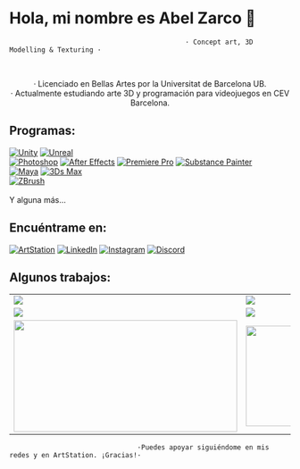 # Hola, mi nombre es Abel Zarco 👋
                                                · Concept art, 3D Modelling & Texturing ·
                                         
                                   
<br/>
<p align=center>· Licenciado en Bellas Artes por la Universitat de Barcelona UB.</br>
· Actualmente estudiando arte 3D y programación para videojuegos en CEV Barcelona.

## Programas:
[![Unity](https://img.shields.io/badge/Unity-1B72BE?style=for-the-badge&logo=Unity&logoColor=white&labelColor=101010)]()
[![Unreal](https://img.shields.io/badge/Unreal-FFCA28?style=for-the-badge&logo=unrealengine&logoColor=white&labelColor=101010)]()
<br>
[![Photoshop](https://img.shields.io/badge/Photoshop-31A8FF?style=for-the-badge&logo=Adobe-photoshop&logoColor=white&labelColor=101010)]()
[![After Effects](https://img.shields.io/badge/After_effects-9999FF?style=for-the-badge&logo=adobe-after-effects&logoColor=white&labelColor=101010)]()
[![Premiere Pro](https://img.shields.io/badge/premiere_pro-673AB8?style=for-the-badge&logo=adobe-premiere-pro&logoColor=white&labelColor=101010)]()
[![Substance Painter](https://img.shields.io/badge/Substance_painter-73BA25?style=for-the-badge&logo=Adobe&logoColor=white&labelColor=101010)]()
<br>
[![Maya](https://img.shields.io/badge/Maya-334455?style=for-the-badge&logo=Autodesk&logoColor=white&labelColor=101010)]()
[![3Ds Max](https://img.shields.io/badge/3Ds_Max-334455?style=for-the-badge&logo=autodesk&logoColor=white&labelColor=101010)]()
<br>
[![ZBrush](https://img.shields.io/badge/Zbrush-1A1A1A?style=for-the-badge&logo=zotero&logoColor=white&labelColor=101010)]()
<br>
<br>
Y alguna más...

## Encuéntrame en:
[![ArtStation](https://img.shields.io/badge/ArtStation-abelzarco-1877F2?style=for-the-badge&logo=ArtStation&logoColor=white&labelColor=101010)](https://www.artstation.com/abelzarco)
[![LinkedIn](https://img.shields.io/badge/LinkedIn-abel_zarco-0077B5?style=for-the-badge&logo=linkedin&logoColor=white&labelColor=101010)](https://www.linkedin.com/in/abelzarco)
[![Instagram](https://img.shields.io/badge/Instagram-@abeelzarco-E4405F?style=for-the-badge&logo=instagram&logoColor=white&labelColor=101010)](https://www.instagram.com/abeelzarco/?hl=es)
[![Discord](https://img.shields.io/badge/Discord-Zarco-5865F2?style=for-the-badge&logo=discord&logoColor=white&labelColor=101010)]()

## Algunos trabajos:

<table style="width:100%">
  <tr>
    <td>
<a href="https://www.artstation.com/artwork/wJnJyL">
  <img src="https://cdna.artstation.com/p/assets/images/images/050/519/842/large/abel-zarco-1b-abelzarco-hellboy01.jpg?1655055786" >
</a>
</td>
    <td>
<a href="https://www.artstation.com/artwork/wJnJyL">
  <img src="https://cdnb.artstation.com/p/assets/images/images/050/519/839/large/abel-zarco-1b-abelzarco-hellboy03.jpg?1655055783" >
</a>
</td>
    <td>
<a href="https://www.artstation.com/artwork/wJnJyL">
  <img src="https://cdnb.artstation.com/p/assets/images/images/050/519/849/large/abel-zarco-1b-abelzarco-hellboy02.jpg?1655055792" >
</a>
</td>
  </tr>
  <tr>
    <td>
      
<a href="https://www.artstation.com/artwork/nEWeKr">
  <img src="https://cdnb.artstation.com/p/assets/images/images/046/230/255/large/abel-zarco-left3.jpg?1644596881" >
</a>
</td>
<td>
<a href="https://www.artstation.com/artwork/nEWeKr">
  <img src="https://cdnb.artstation.com/p/assets/images/images/046/230/277/large/abel-zarco-right3.jpg?1644596908" >
</a>
</td>
   <td>
<a href="https://www.artstation.com/artwork/nEWeKr">
  <img src="https://cdnb.artstation.com/p/assets/images/images/046/230/275/large/abel-zarco-right2.jpg?1644596904" >
</a>
</td>
  </tr>
    <tr>
    <td>
<a href="https://www.artstation.com/artwork/b50rqk">
  <img src="https://cdna.artstation.com/p/assets/images/images/045/029/258/large/abel-zarco-abelzarco05.jpg?1641761624" width="400" height="200">
</a>
</td>
<td>
<a href="https://www.artstation.com/artwork/b50rqk">
  <img src="https://cdna.artstation.com/p/assets/images/images/045/029/244/large/abel-zarco-abelzarco04.jpg?1641761163" width="400" height="180">
</a>
</td>
   <td>
<a href="https://www.artstation.com/artwork/lRN0zG">
  <img src="https://cdna.artstation.com/p/assets/images/images/046/713/940/large/abel-zarco-final2.jpg?1645778684" width="400" height="180">
</a>
</td>
  </tr>
</table>
</table>

                                    ·Puedes apoyar siguiéndome en mis redes y en ArtStation. ¡Gracias!·
